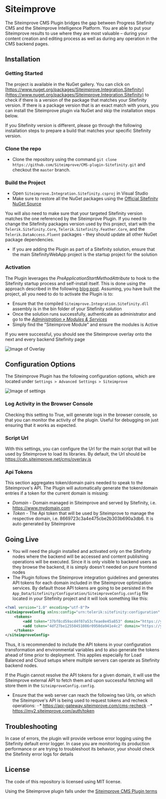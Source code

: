 # Siteimprove

The Siteimprove CMS Plugin bridges the gap between Progress Sitefinity CMS and the Siteimprove Intelligence Platform. You are able to put your Siteimprove results to use where they are most valuable – during your content creation and editing process as well as during any operation in the CMS backend pages.

## Installation
### Getting Started
The project is available in the NuGet gallery. You can click on [https://www.nuget.org/packages/Siteimprove.Integration.Sitefinity](https://www.nuget.org/packages/Siteimprove.Integration.Sitefinity) to check if there is a version of the package that matches your Sitefinity version. If there is a package version that is an exact match with yours, you can install the Siteimprove plugin via NuGet and skip the installation steps below. 

If you Sitefinity version is different, please go through the following installation steps to prepare a build that matches your specific Sitefinity version.

### Clone the repo
- Clone the repository using the command `git clone https://github.com/Siteimprove/CMS-plugin-Sitefinity.git` and checkout the `master` branch. 

### Build the Project
- Open `Siteimprove.Integration.Sitefinity.csproj` in Visual Studio
- Make sure to restore all the NuGet packages using the [Official Sitefinity NuGet Source](http://nuget.sitefinity.com/#/home)

You will also need to make sure that your targeted Sitefinity version matches the one referenced by the Siteimprove Plugin. If you need to change the Sitefinity packages version used by this project, start with the `Telerik.Sitefinity.Core`, `Telerik.Sitefinity.Feather.Core`, and the `Telerik.DataAccess.Fluent` packages - they should update all other NuGet package dependencies.

- If you are adding the Plugin as part of a Sitefinity solution, ensure that the main SitefinityWebApp project is the startup project for the solution

### Activation
The Plugin leverages the *PreApplicationStartMethodAttribute* to hook to the Sitefinity startup process and self-install itself. This is done using the approach described in the following [blog post](https://www.sitefinity.com/blogs/peter-marinovs-blog/2013/03/20/creating-self-installing-widgets-and-modules-in-sitefinity). Assuming, you have built the project, all you need to do to activate the Plugin is to:

- Ensure that the compiled `Siteimprove.Integration.Sitefinity.dll` assembly is in the bin folder of your Sitefinity solution
- Once the solution runs successfully, authenticate as administrator and go to the *[Administration » Modules & Services](https://docs.sitefinity.com/activate-and-deactivate-modules)*
- Simply find the "Siteimprove Module" and ensure the modules is Active

If you were successful, you should see the Siteimprove overlay onto the next and every backend Sitefinity page

![Image of Overlay](https://user-images.githubusercontent.com/2509966/40830732-da7a752e-658f-11e8-9ed3-519ae197ec88.png)

## Configuration Options
The Siteimprove Plugin has the following configuration options, which are located under `Settings > Advanced Settings > Siteimprove`

![Image of settings](https://user-images.githubusercontent.com/2509966/40831548-fc1caa56-6591-11e8-8acc-b5431427a655.png)

### Log Activity in the Browser Console
Checking this setting to True, will generate logs in the browser console, so that you can monitor the activity of the plugin. Useful for debugging on just ensuring that it works as expected.

### Script Url
With this settings, you can configure the Url for the main script that will be used by Siteimprove to load its libraries. By default, the Url should be https://cdn.siteimprove.net/cms/overlay.js

### Api Tokens
This section aggregates token/domain pairs needed to speak to the Siteimprove's API. The Plugin will automatically generate the token/domain entries if a token for the current domain is missing:
* _Domain_ - Domain managed in Siteimprove and served by Sitefinity, i.e. https://www.mydomain.com
* _Token_ - The Api token that will be used by Siteimprove to manage the respective domain, i.e. 8669723c3a4e475cbe2b303b690a3db6. It is auto generated by Siteimprove

## Going Live
- You will need the plugin installed and activated only on the Sitefinity nodes where the backend will be accessed and content publishing operations will be executed. Since it is only visible to backend users as they browse the backend, it is simply doesn't needed on pure frontend nodes
- The Plugin follows the Siteimprove integration guidelines and generates API tokens for each domain included in the Siteimprove optimization services. By default those API tokens are going to be persisted in the `App_Data/Sitefinity/Configuration/SiteimproveConfig.config` file located in your Sitefinity project and it will look something like this:

``` xml
<?xml version="1.0" encoding="utf-8"?>
<siteimproveConfig xmlns:config="urn:telerik:sitefinity:configuration" xmlns:type="urn:telerik:sitefinity:configuration:type" config:version="10.2.6600.0" logActivityInTheConsole="True">
	<tokens>
		<add token="37bf8cd59acd4f07a53cfeae8e45a853" domain="https://your.public-domain.com" />
		<add token="4df27be12550451086r0950da941e4c2" domain="https://your.other-public-domain.com" />
	</tokens>
</siteimproveConfig>
```
Thus, it is recommended to include the API tokens in your configuration transformation and environmental variables and to also generate the tokens ahead of time prior to deployment. This applies especially for Load Balanced and Cloud setups where multiple servers can operate as Sitefinity backend nodes.

If the Plugin cannot resolve the API tokens for a given domain, it will use the Siteimprove external API to fetch them and upon successful fetching will store them in the `SiteimproveConfig.config`. 

- Ensure that the web server can reach the following two Urls, on which the Siteimprove's API is being used to request tokens and recheck operations:
⋅⋅* https://api-gateway.siteimprove.com/cms-recheck
⋅⋅* https://my2.siteimprove.com/auth/token

## Troubleshooting
In case of errors, the plugin will provide verbose error logging using the Sitefinity default error logger. In case you are monitoring its production performance or are trying to troubleshoot its behavior, your should check the Sitefinity error logs for details


## License
The code of this repository is licensed using MIT license.

Using the Siteimprove plugin falls under the [Siteimprove CMS Plugin terms](https://siteimprove.com/en/legal/cms-plugin-terms/)